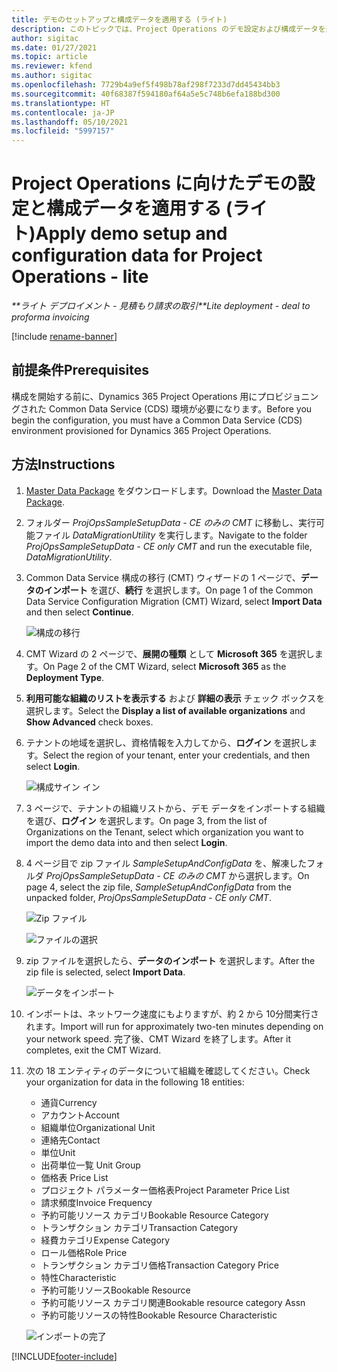 ```yaml
---
title: デモのセットアップと構成データを適用する (ライト)
description: このトピックでは、Project Operations のデモ設定および構成データを適用する方法に関する情報を提供します。
author: sigitac
ms.date: 01/27/2021
ms.topic: article
ms.reviewer: kfend
ms.author: sigitac
ms.openlocfilehash: 7729b4a9ef5f498b78af298f7233d7dd45434bb3
ms.sourcegitcommit: 40f68387f594180af64a5e5c748b6efa188bd300
ms.translationtype: HT
ms.contentlocale: ja-JP
ms.lasthandoff: 05/10/2021
ms.locfileid: "5997157"
---
```

# <a name="apply-demo-setup-and-configuration-data-for-project-operations---lite"></a><span data-ttu-id="5c4e6-103">Project Operations に向けたデモの設定と構成データを適用する (ライト)</span><span class="sxs-lookup"><span data-stu-id="5c4e6-103">Apply demo setup and configuration data for Project Operations - lite</span></span> 

<span data-ttu-id="5c4e6-104">_\*\*ライト デプロイメント - 見積もり請求の取引_</span><span class="sxs-lookup"><span data-stu-id="5c4e6-104">_\*\*Lite deployment - deal to proforma invoicing_</span></span>

[!include [rename-banner](~/includes/cc-data-platform-banner.md)]

## <a name="prerequisites"></a><span data-ttu-id="5c4e6-105">前提条件</span><span class="sxs-lookup"><span data-stu-id="5c4e6-105">Prerequisites</span></span>

<span data-ttu-id="5c4e6-106">構成を開始する前に、Dynamics 365 Project Operations 用にプロビジョニングされた Common Data Service (CDS) 環境が必要になります。</span><span class="sxs-lookup"><span data-stu-id="5c4e6-106">Before you begin the configuration, you must have a Common Data Service (CDS) environment provisioned for Dynamics 365 Project Operations.</span></span>


## <a name="instructions"></a><span data-ttu-id="5c4e6-107">方法</span><span class="sxs-lookup"><span data-stu-id="5c4e6-107">Instructions</span></span>

1. <span data-ttu-id="5c4e6-108">[Master Data Package](https://download.microsoft.com/download/3/4/1/341bf279-a64f-4baa-af31-ce624859b518/ProjOpsSampleSetupData-%20CE%20only.zip) をダウンロードします。</span><span class="sxs-lookup"><span data-stu-id="5c4e6-108">Download the [Master Data Package](https://download.microsoft.com/download/3/4/1/341bf279-a64f-4baa-af31-ce624859b518/ProjOpsSampleSetupData-%20CE%20only.zip).</span></span> 
2. <span data-ttu-id="5c4e6-109">フォルダー *ProjOpsSampleSetupData - CE のみの CMT* に移動し、実行可能ファイル *DataMigrationUtility* を実行します。</span><span class="sxs-lookup"><span data-stu-id="5c4e6-109">Navigate to the folder *ProjOpsSampleSetupData - CE only CMT* and run the executable file, *DataMigrationUtility*.</span></span>
3. <span data-ttu-id="5c4e6-110">Common Data Service 構成の移行 (CMT) ウィザードの 1 ページで、**データのインポート** を選び、**続行** を選択します。</span><span class="sxs-lookup"><span data-stu-id="5c4e6-110">On page 1 of the Common Data Service Configuration Migration (CMT) Wizard, select **Import Data** and then select **Continue**.</span></span>

    ![構成の移行](./media/1ConfigurationMigration.png)

4. <span data-ttu-id="5c4e6-112">CMT Wizard の 2 ページで、**展開の種類** として **Microsoft 365** を選択します。</span><span class="sxs-lookup"><span data-stu-id="5c4e6-112">On Page 2 of the CMT Wizard, select **Microsoft 365** as the **Deployment Type**.</span></span>
5. <span data-ttu-id="5c4e6-113">**利用可能な組織のリストを表示する** および **詳細の表示** チェック ボックスを選択します。</span><span class="sxs-lookup"><span data-stu-id="5c4e6-113">Select the **Display a list of available organizations** and **Show Advanced** check boxes.</span></span>
6. <span data-ttu-id="5c4e6-114">テナントの地域を選択し、資格情報を入力してから、**ログイン** を選択します。</span><span class="sxs-lookup"><span data-stu-id="5c4e6-114">Select the region of your tenant, enter your credentials, and then select **Login**.</span></span>

   ![構成サイン イン](./media/2ConfigurationSignin.png)

7. <span data-ttu-id="5c4e6-116">3 ページで、テナントの組織リストから、デモ データをインポートする組織を選び、**ログイン** を選択します。</span><span class="sxs-lookup"><span data-stu-id="5c4e6-116">On page 3, from the list of Organizations on the Tenant, select which organization you want to import the demo data into and then select **Login**.</span></span>
8. <span data-ttu-id="5c4e6-117">4 ページ目で zip ファイル *SampleSetupAndConfigData* を、解凍したフォルダ *ProjOpsSampleSetupData - CE のみの CMT* から選択します。</span><span class="sxs-lookup"><span data-stu-id="5c4e6-117">On page 4, select the zip file, *SampleSetupAndConfigData* from the unpacked folder, *ProjOpsSampleSetupData - CE only CMT*.</span></span>

   ![Zip ファイル](./media/3ZipFile.png)

   ![ファイルの選択](./media/4SelectAFile.png)

9. <span data-ttu-id="5c4e6-120">zip ファイルを選択したら、**データのインポート** を選択します。</span><span class="sxs-lookup"><span data-stu-id="5c4e6-120">After the zip file is selected, select **Import Data**.</span></span>

   ![データをインポート](./media/5ImportData.png)

10. <span data-ttu-id="5c4e6-122">インポートは、ネットワーク速度にもよりますが、約 2 から 10分間実行されます。</span><span class="sxs-lookup"><span data-stu-id="5c4e6-122">Import will run for approximately two-ten minutes depending on your network speed.</span></span> <span data-ttu-id="5c4e6-123">完了後、CMT Wizard を終了します。</span><span class="sxs-lookup"><span data-stu-id="5c4e6-123">After it completes, exit the CMT Wizard.</span></span> 
11. <span data-ttu-id="5c4e6-124">次の 18 エンティティのデータについて組織を確認してください。</span><span class="sxs-lookup"><span data-stu-id="5c4e6-124">Check your organization for data in the following 18 entities:</span></span>

    -   <span data-ttu-id="5c4e6-125">通貨</span><span class="sxs-lookup"><span data-stu-id="5c4e6-125">Currency</span></span>
    -   <span data-ttu-id="5c4e6-126">アカウント</span><span class="sxs-lookup"><span data-stu-id="5c4e6-126">Account</span></span>
    -   <span data-ttu-id="5c4e6-127">組織単位</span><span class="sxs-lookup"><span data-stu-id="5c4e6-127">Organizational Unit</span></span>
    -   <span data-ttu-id="5c4e6-128">連絡先</span><span class="sxs-lookup"><span data-stu-id="5c4e6-128">Contact</span></span>
    -   <span data-ttu-id="5c4e6-129">単位</span><span class="sxs-lookup"><span data-stu-id="5c4e6-129">Unit</span></span>
    -   <span data-ttu-id="5c4e6-130">出荷単位一覧 </span><span class="sxs-lookup"><span data-stu-id="5c4e6-130">Unit Group</span></span>
    -   <span data-ttu-id="5c4e6-131">価格表 </span><span class="sxs-lookup"><span data-stu-id="5c4e6-131">Price List</span></span>
    -   <span data-ttu-id="5c4e6-132">プロジェクト パラメーター価格表</span><span class="sxs-lookup"><span data-stu-id="5c4e6-132">Project Parameter Price List</span></span> 
    -   <span data-ttu-id="5c4e6-133">請求頻度</span><span class="sxs-lookup"><span data-stu-id="5c4e6-133">Invoice Frequency</span></span>
    -   <span data-ttu-id="5c4e6-134">予約可能リソース カテゴリ</span><span class="sxs-lookup"><span data-stu-id="5c4e6-134">Bookable Resource Category</span></span>
    -   <span data-ttu-id="5c4e6-135">トランザクション カテゴリ</span><span class="sxs-lookup"><span data-stu-id="5c4e6-135">Transaction Category</span></span>
    -   <span data-ttu-id="5c4e6-136">経費カテゴリ</span><span class="sxs-lookup"><span data-stu-id="5c4e6-136">Expense Category</span></span>
    -   <span data-ttu-id="5c4e6-137">ロール価格</span><span class="sxs-lookup"><span data-stu-id="5c4e6-137">Role Price</span></span>
    -   <span data-ttu-id="5c4e6-138">トランザクション カテゴリ価格</span><span class="sxs-lookup"><span data-stu-id="5c4e6-138">Transaction Category Price</span></span>
    -   <span data-ttu-id="5c4e6-139">特性</span><span class="sxs-lookup"><span data-stu-id="5c4e6-139">Characteristic</span></span>
    -   <span data-ttu-id="5c4e6-140">予約可能リソース</span><span class="sxs-lookup"><span data-stu-id="5c4e6-140">Bookable Resource</span></span>
    -   <span data-ttu-id="5c4e6-141">予約可能リソース カテゴリ関連</span><span class="sxs-lookup"><span data-stu-id="5c4e6-141">Bookable resource category Assn</span></span>
    -   <span data-ttu-id="5c4e6-142">予約可能リソースの特性</span><span class="sxs-lookup"><span data-stu-id="5c4e6-142">Bookable Resource Characteristic</span></span>

    ![インポートの完了](./media/6CompleteImport.png)


[!INCLUDE[footer-include](../includes/footer-banner.md)]
